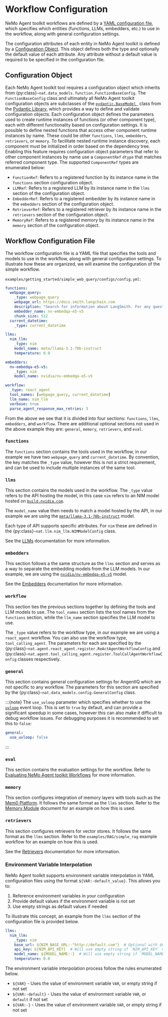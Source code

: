 <!--
SPDX-FileCopyrightText: Copyright (c) 2025, NVIDIA CORPORATION & AFFILIATES. All rights reserved.
SPDX-License-Identifier: Apache-2.0

Licensed under the Apache License, Version 2.0 (the "License");
you may not use this file except in compliance with the License.
You may obtain a copy of the License at

http://www.apache.org/licenses/LICENSE-2.0

Unless required by applicable law or agreed to in writing, software
distributed under the License is distributed on an "AS IS" BASIS,
WITHOUT WARRANTIES OR CONDITIONS OF ANY KIND, either express or implied.
See the License for the specific language governing permissions and
limitations under the License.
-->

# Workflow Configuration

NeMo Agent toolkit workflows are defined by a [YAML configuration file](#workflow-configuration-file), which specifies which entities (functions, LLMs, embedders, etc.) to use in the workflow, along with general configuration settings.

The configuration attributes of each entity in NeMo Agent toolkit is defined by a [Configuration Object](#configuration-object). This object defines both the type and optionally the default value of each attribute. Any attribute without a default value is required to be specified in the configuration file.

## Configuration Object
Each NeMo Agent toolkit tool requires a configuration object which inherits from {py:class}`~nat.data_models.function.FunctionBaseConfig`. The `FunctionBaseConfig` class and ultimately all NeMo Agent toolkit configuration objects are subclasses of the [`pydantic.BaseModel `](https://docs.pydantic.dev/2.9/api/base_model/#pydantic.BaseModel) class from the [Pydantic Library](https://docs.pydantic.dev/2.9/), which provides a way to define and validate configuration objects. Each configuration object defines the parameters used to create runtime instances of functions (or other component type), each with different functionality based on configuration settings. It is possible to define nested functions that access other component runtime instances by name. These could be other `functions`, `llms`, `embedders`, `retrievers`, or `memory`. To facilitate nested runtime instance discovery, each component must be initialized in order based on the dependency tree. Enabling this feature requires configuration object parameters that refer to other component instances by name use a `ComponentRef` `dtype` that matches referred component type. The supported `ComponentRef` types are enumerated below:

- `FunctionRef`: Refers to a registered function by its instance name in the `functions` section configuration object.
- `LLMRef`: Refers to a registered LLM by its instance name in the `llms` section of the configuration object.
- `EmbedderRef`: Refers to a registered embedder by its instance name in the `embedders` section of the configuration object.
- `RetrieverRef`: Refers to a registered retriever by its instance name in the `retrievers` section of the configuration object.
- `MemoryRef`: Refers to a registered memory by its instance name in the `memory` section of the configuration object.


## Workflow Configuration File

The workflow configuration file is a YAML file that specifies the tools and models to use in the workflow, along with general configuration settings. To illustrate how these are organized, we will examine the configuration of the simple workflow.

`examples/getting_started/simple_web_query/configs/config.yml`:
```yaml
functions:
  webpage_query:
    _type: webpage_query
    webpage_url: https://docs.smith.langchain.com
    description: "Search for information about LangSmith. For any questions about LangSmith, you must use this tool!"
    embedder_name: nv-embedqa-e5-v5
    chunk_size: 512
  current_datetime:
    _type: current_datetime

llms:
  nim_llm:
    _type: nim
    model_name: meta/llama-3.1-70b-instruct
    temperature: 0.0

embedders:
  nv-embedqa-e5-v5:
    _type: nim
    model_name: nvidia/nv-embedqa-e5-v5

workflow:
  _type: react_agent
  tool_names: [webpage_query, current_datetime]
  llm_name: nim_llm
  verbose: true
  parse_agent_response_max_retries: 3
```

From the above we see that it is divided into four sections: `functions`, `llms`, `embedders`, and `workflow`. There are additional optional sections not used in the above example they are: `general`, `memory`, `retrievers`, and `eval`.

### `functions`
The `functions` section contains the tools used in the workflow, in our example we have two `webpage_query` and `current_datetime`. By convention, the key matches the `_type` value, however this is not a strict requirement, and can be used to include multiple instances of the same tool.


### `llms`
This section contains the models used in the workflow. The `_type` value refers to the API hosting the model, in this case `nim` refers to an NIM model hosted on [`build.nvidia.com`](https://build.nvidia.com).

<!-- path-check-skip-next-line -->
The `model_name` value then needs to match a model hosted by the API, in our example we are using the [`meta/llama-3.1-70b-instruct`](https://build.nvidia.com/meta/llama-3_1-70b-instruct) model.

Each type of API supports specific attributes. For `nim` these are defined in the {py:class}`~nat.llm.nim_llm.NIMModelConfig` class.

See the [LLMs](./llms/index.md) documentation for more information.

### `embedders`
<!-- path-check-skip-next-line -->
This section follows a the same structure as the `llms` section and serves as a way to separate the embedding models from the LLM models. In our example, we are using the [`nvidia/nv-embedqa-e5-v5`](https://build.nvidia.com/nvidia/nv-embedqa-e5-v5) model.

See the [Embedders](./embedders.md) documentation for more information.

### `workflow`

This section ties the previous sections together by defining the tools and LLM models to use. The `tool_names` section lists the tool names from the `functions` section, while the `llm_name` section specifies the LLM model to use.

The `_type` value refers to the workflow type, in our example we are using a `react_agent` workflow. You can also use the workflow type, `tool_calling_agent`. The parameters for each are specified by the {py:class}`~nat.agent.react_agent.register.ReActAgentWorkflowConfig` and {py:class}`~nat.agent.tool_calling_agent.register.ToolCallAgentWorkflowConfig` classes respectively.

### `general`
This section contains general configuration settings for AngentIQ which are not specific to any workflow. The parameters for this section are specified by the {py:class}`~nat.data_models.config.GeneralConfig` class.

:::{note}
The `use_uvloop` parameter which specifies whether to use the [`uvloop`](https://github.com/MagicStack/uvloop) event loop. This is set to `true` by default, and can provide a significant speedup in some cases, however this can also make it difficult to debug workflow issues. For debugging purposes it is recommended to set this to `false`:

```yaml
general:
  use_uvloop: false
```
:::

### `eval`
This section contains the evaluation settings for the workflow. Refer to [Evaluating NeMo Agent toolkit Workflows](../workflows/evaluate.md) for more information.

### `memory`

This section configures integration of memory layers with tools such as the [Mem0 Platform](https://mem0.ai/). It follows the same format as the `llms` section. Refer to the [Memory Module](../store-and-retrieve/memory.md) document for an example on how this is used.

### `retrievers`

This section configures retrievers for vector stores. It follows the same format as the `llms` section. Refer to the `examples/RAG/simple_rag` example workflow for an example on how this is used.

See the [Retrievers](./retrievers.md) documentation for more information.

### Environment Variable Interpolation

NeMo Agent toolkit supports environment variable interpolation in YAML configuration files using the format `${VAR:-default_value}`. This allows you to:

1. Reference environment variables in your configuration
2. Provide default values if the environment variable is not set
3. Use empty strings as default values if needed

To illustrate this concept, an example from the `llms` section of the configuration file is provided below.

```yaml
llms:
  nim_llm:
    _type: nim
    base_url: ${NIM_BASE_URL:-"http://default.com"}  # Optional with default value
    api_key: ${NIM_API_KEY}  # Will use empty string if `NIM_API_KEY` not set
    model_name: ${MODEL_NAME:-}  # Will use empty string if `MODEL_NAME` not set
    temperature: 0.0
```

The environment variable interpolation process follow the rules enumerated below.

- `${VAR}` - Uses the value of environment variable `VAR`, or empty string if not set
- `${VAR:-default}` - Uses the value of environment variable `VAR`, or `default` if not set
- `${VAR:-}` - Uses the value of environment variable `VAR`, or empty string if not set
